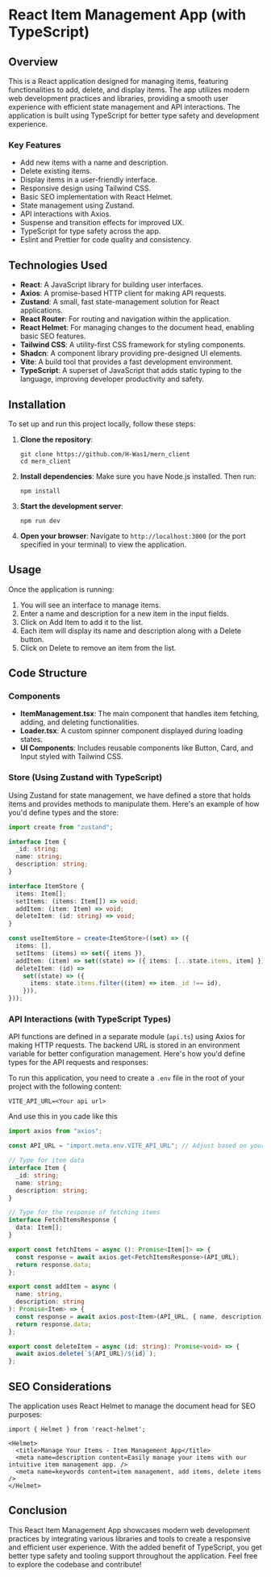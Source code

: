 # React Item Management App (with TypeScript)

## Overview

This is a React application designed for managing items, featuring functionalities to add, delete, and display items. The app utilizes modern web development practices and libraries, providing a smooth user experience with efficient state management and API interactions. The application is built using TypeScript for better type safety and development experience.

### Key Features

- Add new items with a name and description.
- Delete existing items.
- Display items in a user-friendly interface.
- Responsive design using Tailwind CSS.
- Basic SEO implementation with React Helmet.
- State management using Zustand.
- API interactions with Axios.
- Suspense and transition effects for improved UX.
- TypeScript for type safety across the app.
- Eslint and Prettier for code quality and consistency.

## Technologies Used

- **React**: A JavaScript library for building user interfaces.
- **Axios**: A promise-based HTTP client for making API requests.
- **Zustand**: A small, fast state-management solution for React applications.
- **React Router**: For routing and navigation within the application.
- **React Helmet**: For managing changes to the document head, enabling basic SEO features.
- **Tailwind CSS**: A utility-first CSS framework for styling components.
- **Shadcn**: A component library providing pre-designed UI elements.
- **Vite**: A build tool that provides a fast development environment.
- **TypeScript**: A superset of JavaScript that adds static typing to the language, improving developer productivity and safety.

## Installation

To set up and run this project locally, follow these steps:

1. **Clone the repository**:

   ```
   git clone https://github.com/H-Was1/mern_client
   cd mern_client
   ```

2. **Install dependencies**:
   Make sure you have Node.js installed. Then run:

   ```
   npm install
   ```

3. **Start the development server**:

   ```
   npm run dev
   ```

4. **Open your browser**:
   Navigate to `http://localhost:3000` (or the port specified in your terminal) to view the application.

## Usage

Once the application is running:

1. You will see an interface to manage items.
2. Enter a name and description for a new item in the input fields.
3. Click on Add Item to add it to the list.
4. Each item will display its name and description along with a Delete button.
5. Click on Delete to remove an item from the list.

## Code Structure

### Components

- **ItemManagement.tsx**: The main component that handles item fetching, adding, and deleting functionalities.
- **Loader.tsx**: A custom spinner component displayed during loading states.
- **UI Components**: Includes reusable components like Button, Card, and Input styled with Tailwind CSS.

### Store (Using Zustand with TypeScript)

Using Zustand for state management, we have defined a store that holds items and provides methods to manipulate them. Here's an example of how you'd define types and the store:

```ts
import create from "zustand";

interface Item {
  _id: string;
  name: string;
  description: string;
}

interface ItemStore {
  items: Item[];
  setItems: (items: Item[]) => void;
  addItem: (item: Item) => void;
  deleteItem: (id: string) => void;
}

const useItemStore = create<ItemStore>((set) => ({
  items: [],
  setItems: (items) => set({ items }),
  addItem: (item) => set((state) => ({ items: [...state.items, item] })),
  deleteItem: (id) =>
    set((state) => ({
      items: state.items.filter((item) => item._id !== id),
    })),
}));
```

### API Interactions (with TypeScript Types)

API functions are defined in a separate module (`api.ts`) using Axios for making HTTP requests. The backend URL is stored in an environment variable for better configuration management. Here's how you'd define types for the API requests and responses:

To run this application, you need to create a `.env` file in the root of your project with the following content:

```code
VITE_API_URL=<Your api url>

```

And use this in you cade like this

```ts
import axios from "axios";

const API_URL = "import.meta.env.VITE_API_URL"; // Adjust based on your backend setup

// Type for item data
interface Item {
  _id: string;
  name: string;
  description: string;
}

// Type for the response of fetching items
interface FetchItemsResponse {
  data: Item[];
}

export const fetchItems = async (): Promise<Item[]> => {
  const response = await axios.get<FetchItemsResponse>(API_URL);
  return response.data;
};

export const addItem = async (
  name: string,
  description: string
): Promise<Item> => {
  const response = await axios.post<Item>(API_URL, { name, description });
  return response.data;
};

export const deleteItem = async (id: string): Promise<void> => {
  await axios.delete(`${API_URL}/${id}`);
};
```

## SEO Considerations

The application uses React Helmet to manage the document head for SEO purposes:

```tsx
import { Helmet } from 'react-helmet';

<Helmet>
  <title>Manage Your Items - Item Management App</title>
  <meta name=description content=Easily manage your items with our intuitive item management app. />
  <meta name=keywords content=item management, add items, delete items />
</Helmet>
```

## Conclusion

This React Item Management App showcases modern web development practices by integrating various libraries and tools to create a responsive and efficient user experience. With the added benefit of TypeScript, you get better type safety and tooling support throughout the application. Feel free to explore the codebase and contribute!
